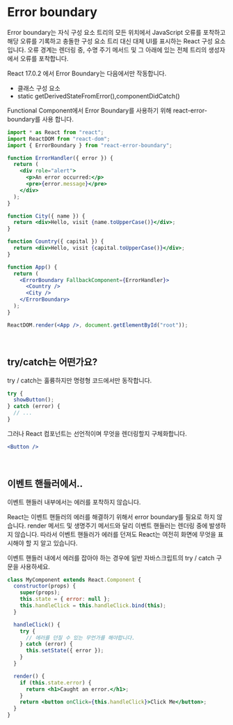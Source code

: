 # Error boundary

Error boundary는 자식 구성 요소 트리의 모든 위치에서 JavaScript 오류를 포착하고 해당 오류를 기록하고 충돌한 구성 요소 트리 대신 대체 UI를 표시하는 React 구성 요소입니다. 오류 경계는 렌더링 중, 수명 주기 메서드 및 그 아래에 있는 전체 트리의 생성자에서 오류를 포착합니다.

React 17.0.2 에서 Error Boundary는 다음에서만 작동합니다.

- 클래스 구성 요소
- static getDerivedStateFromError(),componentDidCatch()

Functional Component에서 Error Boundary를 사용하기 위해 react-error-boundary를 사용 합니다.

```jsx
import * as React from "react";
import ReactDOM from "react-dom";
import { ErrorBoundary } from "react-error-boundary";

function ErrorHandler({ error }) {
  return (
    <div role="alert">
      <p>An error occurred:</p>
      <pre>{error.message}</pre>
    </div>
  );
}

function City({ name }) {
  return <div>Hello, visit {name.toUpperCase()}</div>;
}

function Country({ capital }) {
  return <div>Hello, visit {capital.toUpperCase()}</div>;
}

function App() {
  return (
    <ErrorBoundary FallbackComponent={ErrorHandler}>
      <Country />
      <City />
    </ErrorBoundary>
  );
}

ReactDOM.render(<App />, document.getElementById("root"));
```

<br>

## try/catch는 어떤가요?

try / catch는 훌륭하지만 명령형 코드에서만 동작합니다.

```jsx
try {
  showButton();
} catch (error) {
  // ...
}
```

그러나 React 컴포넌트는 선언적이며 무엇을 렌더링할지 구체화합니다.

```jsx
<Button />
```

<br>

## 이벤트 핸들러에서..

이벤트 핸들러 내부에서는 에러를 포착하지 않습니다.

React는 이벤트 핸들러의 에러를 해결하기 위해서 error boundary를 필요로 하지 않습니다. render 메서드 및 생명주기 메서드와 달리 이벤트 핸들러는 렌더링 중에 발생하지 않습니다. 따라서 이벤트 핸들러가 에러를 던져도 React는 여전히 화면에 무엇을 표시해야 할 지 알고 있습니다.

이벤트 핸들러 내에서 에러를 잡아야 하는 경우에 일반 자바스크립트의 try / catch 구문을 사용하세요.

```jsx
class MyComponent extends React.Component {
  constructor(props) {
    super(props);
    this.state = { error: null };
    this.handleClick = this.handleClick.bind(this);
  }

  handleClick() {
    try {
      // 에러를 던질 수 있는 무언가를 해야합니다.
    } catch (error) {
      this.setState({ error });
    }
  }

  render() {
    if (this.state.error) {
      return <h1>Caught an error.</h1>;
    }
    return <button onClick={this.handleClick}>Click Me</button>;
  }
}
```
